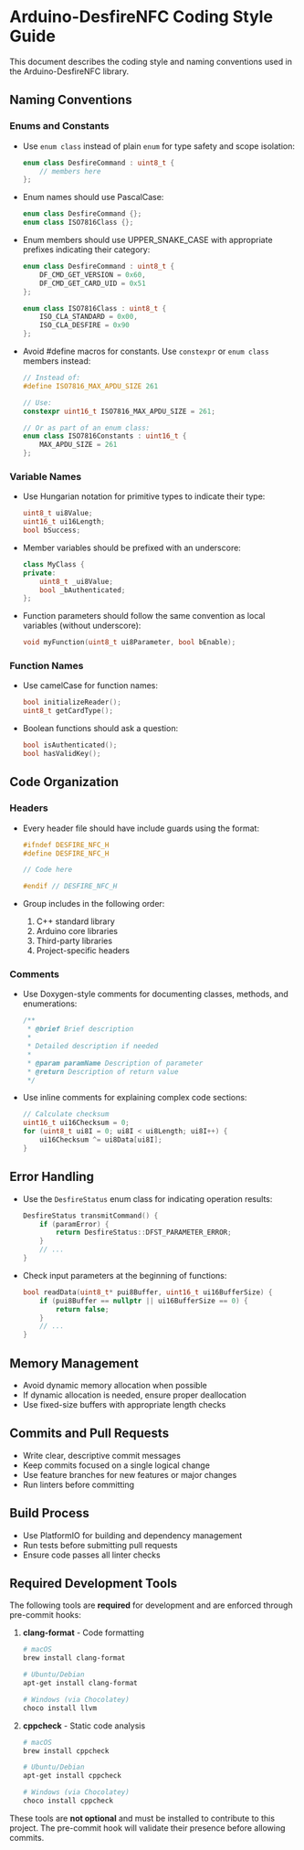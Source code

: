 # Arduino-DesfireNFC Coding Style Guide

This document describes the coding style and naming conventions used in the Arduino-DesfireNFC library.

## Naming Conventions

### Enums and Constants

- Use `enum class` instead of plain `enum` for type safety and scope isolation:
  ```cpp
  enum class DesfireCommand : uint8_t {
      // members here
  };
  ```

- Enum names should use PascalCase:
  ```cpp
  enum class DesfireCommand {};
  enum class ISO7816Class {};
  ```

- Enum members should use UPPER_SNAKE_CASE with appropriate prefixes indicating their category:
  ```cpp
  enum class DesfireCommand : uint8_t {
      DF_CMD_GET_VERSION = 0x60,
      DF_CMD_GET_CARD_UID = 0x51
  };
  
  enum class ISO7816Class : uint8_t {
      ISO_CLA_STANDARD = 0x00,
      ISO_CLA_DESFIRE = 0x90
  };
  ```

- Avoid #define macros for constants. Use `constexpr` or `enum class` members instead:
  ```cpp
  // Instead of:
  #define ISO7816_MAX_APDU_SIZE 261
  
  // Use:
  constexpr uint16_t ISO7816_MAX_APDU_SIZE = 261;
  
  // Or as part of an enum class:
  enum class ISO7816Constants : uint16_t {
      MAX_APDU_SIZE = 261
  };
  ```

### Variable Names

- Use Hungarian notation for primitive types to indicate their type:
  ```cpp
  uint8_t ui8Value;
  uint16_t ui16Length;
  bool bSuccess;
  ```

- Member variables should be prefixed with an underscore:
  ```cpp
  class MyClass {
  private:
      uint8_t _ui8Value;
      bool _bAuthenticated;
  };
  ```

- Function parameters should follow the same convention as local variables (without underscore):
  ```cpp
  void myFunction(uint8_t ui8Parameter, bool bEnable);
  ```

### Function Names

- Use camelCase for function names:
  ```cpp
  bool initializeReader();
  uint8_t getCardType();
  ```

- Boolean functions should ask a question:
  ```cpp
  bool isAuthenticated();
  bool hasValidKey();
  ```

## Code Organization

### Headers

- Every header file should have include guards using the format:
  ```cpp
  #ifndef DESFIRE_NFC_H
  #define DESFIRE_NFC_H
  
  // Code here
  
  #endif // DESFIRE_NFC_H
  ```

- Group includes in the following order:
  1. C++ standard library
  2. Arduino core libraries
  3. Third-party libraries
  4. Project-specific headers

### Comments

- Use Doxygen-style comments for documenting classes, methods, and enumerations:
  ```cpp
  /**
   * @brief Brief description
   * 
   * Detailed description if needed
   * 
   * @param paramName Description of parameter
   * @return Description of return value
   */
  ```

- Use inline comments for explaining complex code sections:
  ```cpp
  // Calculate checksum
  uint16_t ui16Checksum = 0;
  for (uint8_t ui8I = 0; ui8I < ui8Length; ui8I++) {
      ui16Checksum ^= ui8Data[ui8I];
  }
  ```

## Error Handling

- Use the `DesfireStatus` enum class for indicating operation results:
  ```cpp
  DesfireStatus transmitCommand() {
      if (paramError) {
          return DesfireStatus::DFST_PARAMETER_ERROR;
      }
      // ...
  }
  ```

- Check input parameters at the beginning of functions:
  ```cpp
  bool readData(uint8_t* pui8Buffer, uint16_t ui16BufferSize) {
      if (pui8Buffer == nullptr || ui16BufferSize == 0) {
          return false;
      }
      // ...
  }
  ```

## Memory Management

- Avoid dynamic memory allocation when possible
- If dynamic allocation is needed, ensure proper deallocation
- Use fixed-size buffers with appropriate length checks

## Commits and Pull Requests

- Write clear, descriptive commit messages
- Keep commits focused on a single logical change
- Use feature branches for new features or major changes
- Run linters before committing

## Build Process

- Use PlatformIO for building and dependency management
- Run tests before submitting pull requests
- Ensure code passes all linter checks

## Required Development Tools

The following tools are **required** for development and are enforced through pre-commit hooks:

1. **clang-format** - Code formatting
   ```bash
   # macOS
   brew install clang-format
   
   # Ubuntu/Debian
   apt-get install clang-format
   
   # Windows (via Chocolatey)
   choco install llvm
   ```

2. **cppcheck** - Static code analysis
   ```bash
   # macOS
   brew install cppcheck
   
   # Ubuntu/Debian
   apt-get install cppcheck
   
   # Windows (via Chocolatey)
   choco install cppcheck
   ```

These tools are **not optional** and must be installed to contribute to this project. The pre-commit hook will validate their presence before allowing commits. 